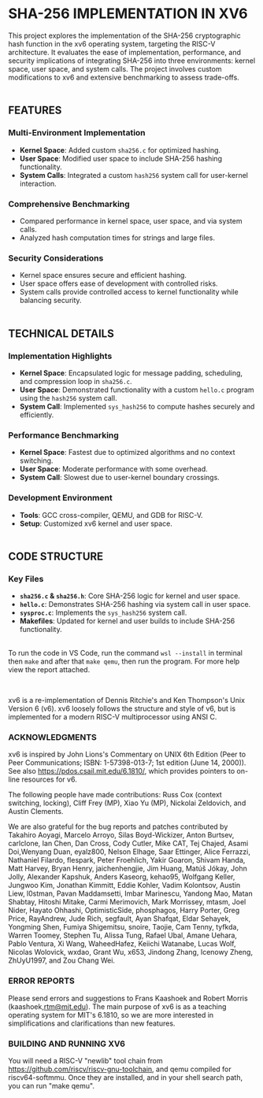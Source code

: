 # **SHA-256 IMPLEMENTATION IN XV6**  
This project explores the implementation of the SHA-256 cryptographic hash function in the xv6 operating system, targeting the RISC-V architecture. It evaluates the ease of implementation, performance, and security implications of integrating SHA-256 into three environments: kernel space, user space, and system calls. The project involves custom modifications to xv6 and extensive benchmarking to assess trade-offs.  
‎ 
## **FEATURES**  

### Multi-Environment Implementation  
- **Kernel Space**: Added custom `sha256.c` for optimized hashing.  
- **User Space**: Modified user space to include SHA-256 hashing functionality.  
- **System Calls**: Integrated a custom `hash256` system call for user-kernel interaction.  

### Comprehensive Benchmarking  
- Compared performance in kernel space, user space, and via system calls.  
- Analyzed hash computation times for strings and large files.  

### Security Considerations  
- Kernel space ensures secure and efficient hashing.  
- User space offers ease of development with controlled risks.  
- System calls provide controlled access to kernel functionality while balancing security.    
‎ 
## **TECHNICAL DETAILS**  

### Implementation Highlights  
- **Kernel Space**: Encapsulated logic for message padding, scheduling, and compression loop in `sha256.c`.  
- **User Space**: Demonstrated functionality with a custom `hello.c` program using the `hash256` system call.  
- **System Call**: Implemented `sys_hash256` to compute hashes securely and efficiently.  

### Performance Benchmarking  
- **Kernel Space**: Fastest due to optimized algorithms and no context switching.  
- **User Space**: Moderate performance with some overhead.  
- **System Call**: Slowest due to user-kernel boundary crossings.  

### Development Environment  
- **Tools**: GCC cross-compiler, QEMU, and GDB for RISC-V.  
- **Setup**: Customized xv6 kernel and user space.    
‎ 
## **CODE STRUCTURE**  

### Key Files  
- **`sha256.c` & `sha256.h`**: Core SHA-256 logic for kernel and user space.  
- **`hello.c`**: Demonstrates SHA-256 hashing via system call in user space.  
- **`sysproc.c`**: Implements the `sys_hash256` system call.  
- **Makefiles**: Updated for kernel and user builds to include SHA-256 functionality.            
‎ 

‎To run the code in VS Code, run the command `wsl --install` in terminal then `make` and after that `make qemu`, then run the program. For more help view the report attached.‎  

‎‎   



xv6 is a re-implementation of Dennis Ritchie's and Ken Thompson's Unix
Version 6 (v6).  xv6 loosely follows the structure and style of v6,
but is implemented for a modern RISC-V multiprocessor using ANSI C.

### **ACKNOWLEDGMENTS**

xv6 is inspired by John Lions's Commentary on UNIX 6th Edition (Peer
to Peer Communications; ISBN: 1-57398-013-7; 1st edition (June 14,
2000)).  See also https://pdos.csail.mit.edu/6.1810/, which provides
pointers to on-line resources for v6.

The following people have made contributions: Russ Cox (context switching,
locking), Cliff Frey (MP), Xiao Yu (MP), Nickolai Zeldovich, and Austin
Clements.

We are also grateful for the bug reports and patches contributed by
Takahiro Aoyagi, Marcelo Arroyo, Silas Boyd-Wickizer, Anton Burtsev,
carlclone, Ian Chen, Dan Cross, Cody Cutler, Mike CAT, Tej Chajed,
Asami Doi,Wenyang Duan, eyalz800, Nelson Elhage, Saar Ettinger, Alice
Ferrazzi, Nathaniel Filardo, flespark, Peter Froehlich, Yakir Goaron,
Shivam Handa, Matt Harvey, Bryan Henry, jaichenhengjie, Jim Huang,
Matúš Jókay, John Jolly, Alexander Kapshuk, Anders Kaseorg, kehao95,
Wolfgang Keller, Jungwoo Kim, Jonathan Kimmitt, Eddie Kohler, Vadim
Kolontsov, Austin Liew, l0stman, Pavan Maddamsetti, Imbar Marinescu,
Yandong Mao, Matan Shabtay, Hitoshi Mitake, Carmi Merimovich, Mark
Morrissey, mtasm, Joel Nider, Hayato Ohhashi, OptimisticSide,
phosphagos, Harry Porter, Greg Price, RayAndrew, Jude Rich, segfault,
Ayan Shafqat, Eldar Sehayek, Yongming Shen, Fumiya Shigemitsu, snoire,
Taojie, Cam Tenny, tyfkda, Warren Toomey, Stephen Tu, Alissa Tung,
Rafael Ubal, Amane Uehara, Pablo Ventura, Xi Wang, WaheedHafez,
Keiichi Watanabe, Lucas Wolf, Nicolas Wolovick, wxdao, Grant Wu, x653,
Jindong Zhang, Icenowy Zheng, ZhUyU1997, and Zou Chang Wei.

### **ERROR REPORTS**

Please send errors and suggestions to Frans Kaashoek and Robert Morris
(kaashoek,rtm@mit.edu).  The main purpose of xv6 is as a teaching
operating system for MIT's 6.1810, so we are more interested in
simplifications and clarifications than new features.

### **BUILDING AND RUNNING XV6**

You will need a RISC-V "newlib" tool chain from
https://github.com/riscv/riscv-gnu-toolchain, and qemu compiled for
riscv64-softmmu.  Once they are installed, and in your shell
search path, you can run "make qemu".
